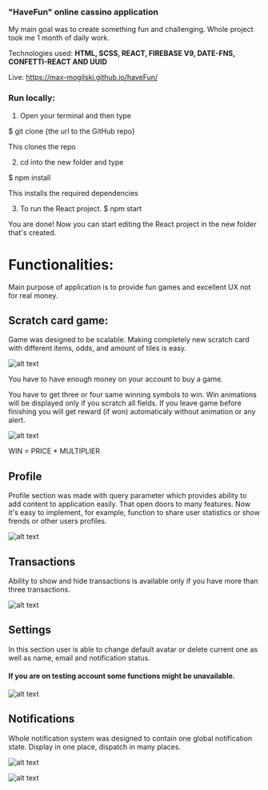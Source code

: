 ### "HaveFun" online cassino application

My main goal was to create something fun and challenging.
Whole project took me 1 month of daily work.

Technologies used: **HTML, SCSS, REACT, FIREBASE V9, DATE-FNS, CONFETTI-REACT AND UUID**

Live: https://max-mogilski.github.io/haveFun/

### Run locally:

1. Open your terminal and then type

$ git clone {the url to the GitHub repo}

This clones the repo

2. cd into the new folder and type

$ npm install

This installs the required dependencies

3. To run the React project.
$ npm start

You are done! Now you can start editing the React project in the new folder that's created.

# Functionalities:

Main purpose of application is to provide fun games and excellent UX not for real money.

## Scratch card game:
Game was designed to be scalable. Making completely new scratch card with different items, odds, and amount of tiles is easy.

![alt text](https://i.ibb.co/wppym0B/Zrzut-ekranu-2022-10-2-o-02-39-15.png)

You have to have enough money on your account to buy a game.

You have to get three or four same winning symbols to win.
Win animations will be displayed only if you scratch all fields.
If you leave game before finishing you will get reward (if won) automaticaly without animation or any alert.

![alt text](https://i.ibb.co/k2pfYd2/ezgif-com-gif-maker.gif)

WIN = PRICE * MULTIPLIER

## Profile

Profile section was made with query parameter which provides ability to add content to application easily.
That open doors to many features. Now it's easy to implement, for example, function to share user statistics or show frends or other users profiles.

![alt text](https://i.ibb.co/GcD8SP8/Zrzut-ekranu-2022-10-2-o-03-17-06.png)

## Transactions

Ability to show and hide transactions is available only if you have more than three transactions.

![alt text](https://i.ibb.co/7XdT0hw/Zrzut-ekranu-2022-10-2-o-03-23-13.png)

## Settings

In this section user is able to change default avatar or delete current one as well as name, email and notification status.

#### If you are on testing account some functions might be unavailable.

![alt text](https://i.ibb.co/H4MSMYF/Zrzut-ekranu-2022-10-2-o-03-31-26.png)

## Notifications

Whole notification system was designed to contain one global notification state.
Display in one place, dispatch in many places.

![alt text](https://i.ibb.co/yXHVgYB/ezgif-com-gif-maker.gif)

![alt text](https://i.ibb.co/Yd9Sw5J/ezgif-com-gif-maker.gif)
